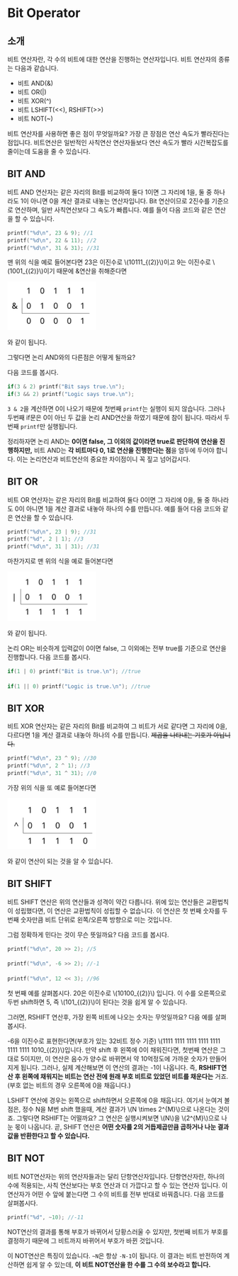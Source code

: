 # Bit Operator

## 소개

비트 연산자란, 각 수의 비트에 대한 연산을 진행하는 연산자입니다. 비트 연산자의 종류는 다음과 같습니다.

* 비트 AND(&)
* 비트 OR(|)
* 비트 XOR(^)
* 비트 LSHIFT(<<), RSHIFT(>>)
* 비트 NOT(~)

비트 연산자를 사용하면 좋은 점이 무엇일까요? 가장 큰 장점은 연산 속도가 빨라진다는 점입니다. 비트연산은 일반적인 사칙연산 연산자들보다 연산 속도가 빨라 시간복잡도를 줄이는데 도움을 줄 수 있습니다. 


## BIT AND

비트 AND 연산자는 같은 자리의 Bit를 비교하여 둘다 1이면 그 자리에 1을, 둘 중 하나라도 1이 아니면 0을 계산 결과로 내놓는 연산자입니다. Bit 연산이므로 2진수를 기준으로 연산하며, 일반 사칙연산보다 그 속도가 빠릅니다. 예를 들어 다음 코드와 같은 연산을 할 수 있습니다.

``` c++
printf("%d\n", 23 & 9); //1
printf("%d\n", 22 & 11); //2
printf("%d\n", 31 & 31); //31
```


맨 위의 식을 예로 들어본다면 23은 이진수로 \\(10111_{(2)}\\)이고 9는 이진수로 \\(1001_{(2)}\\)이기 때문에 &연산을 취해준다면

<img src="./bit-operator/bitoperator1.png" width = 200 >

와 같이 됩니다.

그렇다면 논리 AND와의 다른점은 어떻게 될까요? 

다음 코드를 봅시다.

``` c++
if(3 & 2) printf("Bit says true.\n");
if(3 && 2) printf("Logic says true.\n");
```

`3 & 2`을 계산하면 0이 나오기 때문에 첫번째 `printf`는 실행이 되지 않습니다. 그러나 두번째 if문은 0이 아닌 두 값을 논리 AND연산을 하였기 때문에 참이 됩니다. 따라서 두번째 `printf`만 실행됩니다.

정리하자면 논리 AND는 __0이면 false, 그 이외의 값이라면 true로 판단하여 연산을 진행하지만,__ 비트 AND는 **각 비트마다 0, 1로 연산을 진행한다는 점**을 염두에 두어야 합니다. 이는 논리연산과 비트연산의 중요한 차이점이니 꼭 짚고 넘어갑시다.



## BIT OR

비트 OR 연산자는 같은 자리의 Bit를 비교하여 둘다 0이면 그 자리에 0을, 둘 중 하나라도 0이 아니면 1을 계산 결과로 내놓아 하나의 수를 만듭니다. 예를 들어 다음 코드와 같은 연산을 할 수 있습니다.

``` c++
printf("%d\n", 23 | 9); //31
printf("%d", 2 | 1); //3
printf("%d\n", 31 | 31); //31
```


마찬가지로 맨 위의 식을 예로 들어본다면

<img src="./bit-operator/bitoperator2.png" width = 200 >

와 같이 됩니다.

논리 OR는 비슷하게 입력값이 0이면 false, 그 이외에는 전부 true를 기준으로 연산을 진행합니다. 다음 코드를 봅시다.

``` c++
if(1 | 0) printf("Bit is true.\n"); //true

if(1 || 0) printf("Logic is true.\n"); //true
```



## BIT XOR

비트 XOR 연산자는 같은 자리의 Bit를 비교하여 그 비트가 서로 같다면 그 자리에 0을, 다르다면 1을 계산 결과로 내놓아 하나의 수를 만듭니다. ~~제곱을 나타내는 기호가 아닙니다.~~

``` c++
printf("%d\n", 23 ^ 9); //30
printf("%d\n", 2 ^ 1); //3
printf("%d\n", 31 ^ 31); //0
```


가장 위의 식을 또 예로 들어본다면

<img src="./bit-operator/bitoperator3.png" width = 200 >

와 같이 연산이 되는 것을 알 수 있습니다.





## BIT SHIFT

 비트 SHIFT 연산은 위의 연산들과 성격이 약간 다릅니다. 위에 있는 연산들은 교환법칙이 성립했다면, 이 연산은 교환법칙이 성립할 수 없습니다. 이 연산은 첫 번째 숫자를 두 번째 숫자만큼 비트 단위로 왼쪽/오른쪽 방향으로 미는 것입니다.

그럼 정확하게 민다는 것이 무슨 뜻일까요? 다음 코드를 봅시다.

``` c++
printf("%d\n", 20 >> 2); //5

printf("%d\n", -6 >> 2); //-1

printf("%d\n", 12 << 3); //96
```

첫 번째 예를 살펴봅시다. 20은 이진수로 \\(10100_{(2)}\\) 입니다. 이 수를 오른쪽으로 두번 shift하면 5, 즉 \\\(101_{(2)}\\)이 된다는 것을 쉽게 알 수 있습니다.

그러면, RSHIFT 연산후, 가장 왼쪽 비트에 나오는 숫자는 무엇일까요? 다음 예를 살펴봅시다.

-6을 이진수로 표현한다면(부호가 있는 32비트 정수 기준) \\(1111 1111 1111 1111 1111 1111 1111 1010_{(2)}\\)입니다. 만약 shift 후 왼쪽에 0이 채워진다면, 첫번째 연산은 그대로 5이지만, 이 연산은 음수가 양수로 바뀌면서 약 10억정도에 가까운 숫자가 만들어지게 됩니다. 그러나, 실제 계산해보면 이 연산의 결과는 -1이 나옵니다. 즉, __RSHIFT연산 후 왼쪽에 채워지는 비트는 연산 전에 원래 부호 비트로 있었던 비트를 채운다는__ 거죠. (부호 없는 비트의 경우 오른쪽에 0을 채웁니다.)

LSHIFT 연산에 경우는 왼쪽으로 shift하면서 오른쪽에 0을 채웁니다. 여기서 눈여겨 볼 점은, 정수 N을 M번 shift 했을때, 계산 결과가 \\(N \times 2^{M}\\)으로 나온다는 것이죠. 그렇다면 RSHIFT는 어떨까요? 그 연산은 실행시켜보면 \\(N\\)을 \\(2^{M}\\)으로 나눈 몫이 나옵니다. 곧, SHIFT 연산은 __어떤 숫자를 2의 거듭제곱만큼 곱하거나 나눈 결과값을 반환한다고 할 수 있습니다.__



## BIT NOT

비트 NOT연산자는 위의 연산자들과는 달리 단항연산자입니다. 단항연산자란, 하나의 수에 적용되는, 사칙 연산보다는 부호 연산과 더 가깝다고 할 수 있는 연산자 입니다. 이 연산자가 어떤 수 앞에 붙는다면 그 수의 비트를 전부 반대로 바꿔줍니다. 다음 코드를 살펴봅시다.

``` c++
printf("%d", ~10); //-11
```

NOT연산의 결과를 통해 부호가 바뀌어서 당황스러울 수 있지만, 첫번째 비트가 부호를 결정하기 때문에 그 비트까지 바뀌어서 부호가 바뀐 것입니다.

이 NOT연산은 특징이 있습니다. `~N`은 항상 `-N-1`이 됩니다. 이 결과는 비트 반전하여 계산하면 쉽게 알 수 있는데, __이 비트 NOT연산을 한 수를 그 수의 보수라고 합니다.__

